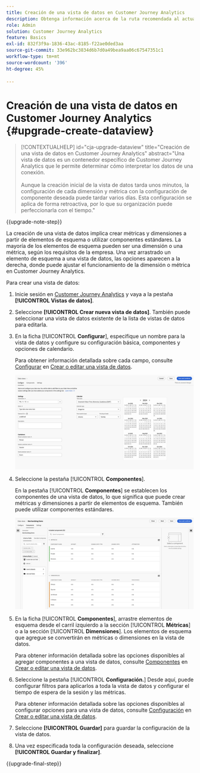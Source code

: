 ```yaml
---
title: Creación de una vista de datos en Customer Journey Analytics
description: Obtenga información acerca de la ruta recomendada al actualizar de Adobe Analytics a Customer Journey Analytics
role: Admin
solution: Customer Journey Analytics
feature: Basics
exl-id: 832f3f9a-1836-43ac-8185-f22ae0ded3aa
source-git-commit: 33e962bc3834d6b7d0a49bea9aa06c67547351c1
workflow-type: tm+mt
source-wordcount: '396'
ht-degree: 45%

---
```


# Creación de una vista de datos en Customer Journey Analytics {#upgrade-create-dataview}

<!-- markdownlint-disable MD034 -->

>[!CONTEXTUALHELP]
>id="cja-upgrade-dataview"
>title="Creación de una vista de datos en Customer Journey Analytics"
>abstract="Una vista de datos es un contenedor específico de Customer Journey Analytics que le permite determinar cómo interpretar los datos de una conexión. <br><br>Aunque la creación inicial de la vista de datos tarda unos minutos, la configuración de cada dimensión y métrica con la configuración de componente deseada puede tardar varios días. Esta configuración se aplica de forma retroactiva, por lo que su organización puede perfeccionarla con el tiempo."

<!-- markdownlint-enable MD034 -->

{{upgrade-note-step}}

<!-- Should we single source this instead of duplicate it? The following steps were copied from: /help/data-views/create-dataview.md -->

La creación de una vista de datos implica crear métricas y dimensiones a partir de elementos de esquema o utilizar componentes estándares. La mayoría de los elementos de esquema pueden ser una dimensión o una métrica, según los requisitos de la empresa. Una vez arrastrado un elemento de esquema a una vista de datos, las opciones aparecen a la derecha, donde puede ajustar el funcionamiento de la dimensión o métrica en Customer Journey Analytics.

Para crear una vista de datos:

1. Inicie sesión en [Customer Journey Analytics](https://analytics.adobe.com) y vaya a la pestaña **[!UICONTROL Vistas de datos]**.

1. Seleccione **[!UICONTROL Crear nueva vista de datos]**. También puede seleccionar una vista de datos existente de la lista de vistas de datos para editarla.

1. En la ficha [!UICONTROL **Configurar**], especifique un nombre para la vista de datos y configure su configuración básica, componentes y opciones de calendario.

   Para obtener información detallada sobre cada campo, consulte [Configurar](/help/data-views/create-dataview.md#configure) en [Crear o editar una vista de datos](/help/data-views/create-dataview.md).

   ![Configuración de una vista de datos](assets/dataview-configure.png)

1. Seleccione la pestaña [!UICONTROL **Componentes**].

   En la pestaña [!UICONTROL **Componentes**] se establecen los componentes de una vista de datos, lo que significa que puede crear métricas y dimensiones a partir de elementos de esquema. También puede utilizar componentes estándares.

   ![Pestaña Componentes](assets/dataview-components.png)

1. En la ficha [!UICONTROL **Componentes**], arrastre elementos de esquema desde el carril izquierdo a la sección [!UICONTROL **Métricas**] o a la sección [!UICONTROL **Dimensiones**]. Los elementos de esquema que agregue se convertirán en métricas o dimensiones en la vista de datos.

   Para obtener información detallada sobre las opciones disponibles al agregar componentes a una vista de datos, consulte [Componentes](/help/data-views/create-dataview.md#components) en [Crear o editar una vista de datos](/help/data-views/create-dataview.md).

1. Seleccione la pestaña [!UICONTROL **Configuración.**] Desde aquí, puede configurar filtros para aplicarlos a toda la vista de datos y configurar el tiempo de espera de la sesión y las métricas.

   Para obtener información detallada sobre las opciones disponibles al configurar opciones para una vista de datos, consulte [Configuración](/help/data-views/create-dataview.md#settings) en [Crear o editar una vista de datos](/help/data-views/create-dataview.md).

1. Seleccione **[!UICONTROL Guardar]** para guardar la configuración de la vista de datos.

1. Una vez especificada toda la configuración deseada, seleccione **[!UICONTROL Guardar y finalizar]**.

{{upgrade-final-step}}
